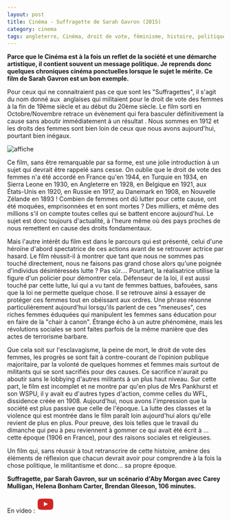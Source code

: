 ```yaml
---
layout: post
title: Cinéma - Suffragette de Sarah Gavron (2015)
category: cinema
tags: angleterre, Cinéma, droit de vote, féminisme, histoire, politique
---
```

**Parce que le Cinéma est à la fois un reflet de la société et une démarche artistique, il contient souvent un message politique. Je reprends donc quelques chroniques cinéma ponctuelles lorsque le sujet le mérite. Ce film de Sarah Gavron est un bon exemple.**

Pour ceux qui ne connaitraient pas ce que sont les "Suffragettes", il s'agit du nom donné aux  anglaises qui militaient pour le droit de vote des femmes à la fin de 19ème siècle et au début du 20ème siècle. Le film sorti en Octobre/Novembre retrace un évènement qui fera basculer définitivement la cause sans aboutir immédiatement à un résultat . Nous sommes en 1912 et les droits des femmes sont bien loin de ceux que nous avons aujourd'hui, pourtant bien inégaux.

![affiche](https://filedn.eu/llqi9IBxlYouGRXYG2xlROb/img/2015/suffragettes.jpg)

Ce film, sans être remarquable par sa forme, est une jolie introduction à un sujet qui devrait être rappelé sans cesse. On oublie que le droit de vote des femmes n'a été accordé en France qu'en 1944, en Turquie en 1934, en Sierra Leone en 1930, en Angleterre en 1928, en Belgique en 1921, aux États-Unis en 1920, en Russie en 1917, au Danemark en 1908, en Nouvelle Zélande en 1893 ! Combien de femmes ont dû lutter pour cette cause, ont été moquées, emprisonnées et en sont mortes ? Des milliers, et même des millions s'il on compte toutes celles qui se battent encore aujourd'hui. Le sujet est donc toujours d'actualité, à l'heure même où des pays proches de nous remettent en cause des droits fondamentaux.

Mais l'autre intérêt du film est dans le parcours qui est présenté, celui d'une héroïne d'abord spectatrice de ces actions avant de se retrouver actrice par hasard. Le film réussit-il à montrer que tant que nous ne sommes pas touché directement, nous ne faisons pas grand chose alors qu'une poignée d'individus désintéressés lutte ? Pas sûr.... Pourtant, la réalisatrice utilise la figure d'un policier pour démontrer cela. Défenseur de la loi, il est aussi touché par cette lutte, lui qui a vu tant de femmes battues, bafouées, sans que la loi ne permette quelque chose. Il se retrouve ainsi à essayer de protéger ces femmes tout en obéissant aux ordres. Une phrase résonne particulièrement aujourd'hui lorsqu'ils parlent de ces "meneuses", ces riches femmes éduquées qui manipulent les femmes sans éducation pour en faire de la "chair à canon". Étrange écho à un autre phénomène, mais les révolutions sociales se sont faites parfois de la même manière que des actes de terrorisme barbare.

Que cela soit sur l'esclavagisme, la peine de mort, le droit de vote des femmes, les progrès se sont fait à contre-courant de l'opinion publique majoritaire, par la volonté de quelques hommes et femmes mais surtout de militants qui se sont sacrifiés pour des causes. Ce sacrifice n'aurait pu aboutir sans le lobbying d'autres militants à un plus haut niveau. Sur cette part, le film est incomplet et ne montre par qu'en plus de Mrs Pankhurst et son WSPU, il y avait eu d'autres types d'action, comme celles du WFL, dissidence créée en 1908. Aujourd'hui, nous avons l'impression que la société est plus passive que celle de l'époque. La lutte des classes et la violence qui est montrée dans le film paraît loin aujourd'hui alors qu'elle revient de plus en plus. Pour preuve, des lois telles que le travail du dimanche qui peu à peu reviennent à gommer ce qui avait été écrit à ... cette époque (1906 en France), pour des raisons sociales et religieuses.

Un film qui, sans réussir à tout retranscrire de cette histoire, amène des éléments de réflexion que chacun devrait avoir pour comprendre à la fois la chose politique, le militantisme et donc... sa propre époque.

**Suffragette, par Sarah Gavron, sur un scénario d'Aby Morgan avec Carey Mulligan, Helena Bonham Carter, Brendan Gleeson, 106 minutes.** 

En video : [![video](/images/youtube.png)](https://www.youtube.com/watch?v=056FI2Pq9RY)
